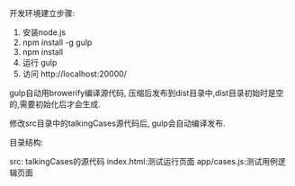 开发环境建立步骤:

1. 安装node.js
2. npm install -g gulp
3. npm install
5. 运行 gulp
6. 访问 http://localhost:20000/

gulp自动用browerify编译源代码, 压缩后发布到dist目录中,dist目录初始时是空的,需要初始化后才会生成.

修改src目录中的talkingCases源代码后, gulp会自动编译发布.

目录结构:

src: talkingCases的源代码
index.html:测试运行页面
app/cases.js:测试用例逻辑页面